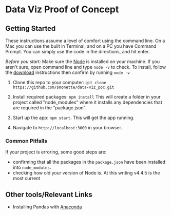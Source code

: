 # Data Viz Proof of Concept

## Getting Started
These instructions assume a level of comfort using the command line. On a Mac you can use the built in Terminal, and on a PC you have Command Prompt. You can simply use the code in the directions, and hit enter.

*Before you start:* Make sure the [Node](https://nodejs.org/en/download/) is installed on your machine. If you aren't sure, open command line and type `node -v` to check. To install, follow the [download](https://nodejs.org/en/download/) instructions then confirm by running `node -v`

1. Clone this repo to your computer: `git clone https://github.com/smonette/data-viz_poc.git`

2. Install required packages: `npm install`
This will create a folder in your project called "node_modules" where it installs any dependencies that are required in the "package.json".

3. Start up the app: `npm start`. This will get the app running.

4. Navigate to `http://localhost:3000` in your browser.

### Common Pitfalls
If your project is erroring, some good steps are: 
* confirming that all the packages in the `package.json` have been installed into `node_modules`.
* checking how old your version of Node is. At this writing v4.4.5 is the most current


## Other tools/Relevant Links
* Installing Pandas with [Anaconda](https://docs.continuum.io/anaconda/install)
